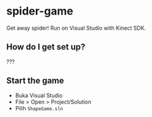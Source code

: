 # spider-game
Get away spider! Run on Visual Studio with Kinect SDK.

## How do I get set up?
???

## Start the game
 - Buka Visual Studio
 - File > Open > Project/Solution
 - Pilih `ShapeGame.sln`
